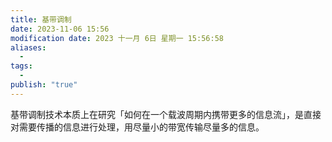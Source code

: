 ```yaml
---
title: 基带调制
date: 2023-11-06 15:56
modification date: 2023 十一月 6日 星期一 15:56:58
aliases:
  - 
tags:
  - 
publish: "true"
---
```


基带调制技术本质上在研究「如何在一个载波周期内携带更多的信息流」，是直接对需要传播的信息进行处理，用尽量小的带宽传输尽量多的信息。
